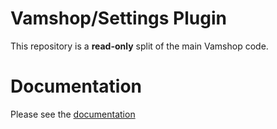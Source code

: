 # Vamshop/Settings Plugin

This repository is a **read-only** split of the main Vamshop code.

# Documentation

Please see the [documentation](http://docs.vamshop.com/3.0)
